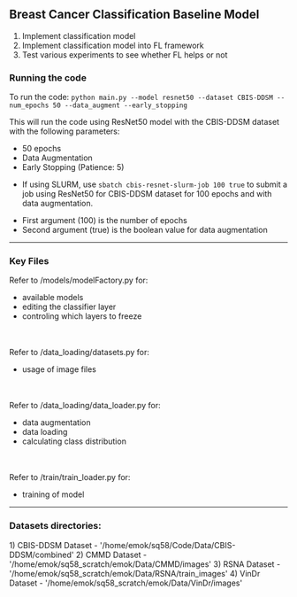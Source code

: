 ## Breast Cancer Classification Baseline Model

1) Implement classification model 
2) Implement classification model into FL framework
3) Test various experiments to see whether FL helps or not


### Running the code

To run the code:
`python main.py --model resnet50 --dataset CBIS-DDSM --num_epochs 50 --data_augment --early_stopping`

This will run the code using ResNet50 model with the CBIS-DDSM dataset with the following parameters:
- 50 epochs
- Data Augmentation
- Early Stopping (Patience: 5)

* If using SLURM, use `sbatch cbis-resnet-slurm-job 100 true` to submit a job using ResNet50 for CBIS-DDSM dataset for 100 epochs and with data augmentation.
- First argument (100) is the number of epochs
- Second argument (true) is the boolean value for data augmentation

---


<h3>Key Files</h3>

Refer to /models/modelFactory.py for:
- available models 
- editing the classifier layer 
- controling which layers to freeze

<br></br>
Refer to /data_loading/datasets.py for:
- usage of image files

<br></br>
Refer to /data_loading/data_loader.py for:
- data augmentation
- data loading
- calculating class distribution

<br></br>
Refer to /train/train_loader.py for:
- training of model

---

<h3>Datasets directories:</h3>
1) CBIS-DDSM Dataset - '/home/emok/sq58/Code/Data/CBIS-DDSM/combined'
2) CMMD Dataset - '/home/emok/sq58_scratch/emok/Data/CMMD/images'
3) RSNA Dataset - '/home/emok/sq58_scratch/emok/Data/RSNA/train_images'
4) VinDr Dataset - '/home/emok/sq58_scratch/emok/Data/VinDr/images'